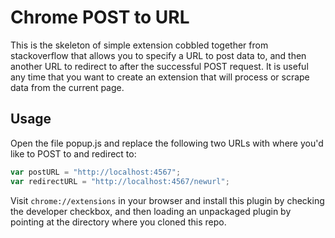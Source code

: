 # Chrome POST to URL

This is the skeleton of simple extension cobbled together from stackoverflow
that allows you to specify a URL to post data to, and then another URL to
redirect to after the successful POST request. It is useful any time that you want
to create an extension that will process or scrape data from the current page.

## Usage

Open the file popup.js and replace the following two URLs with where you'd like to
POST to and redirect to:

``` javascript
var postURL = "http://localhost:4567";
var redirectURL = "http://localhost:4567/newurl";
```

Visit `chrome://extensions` in your browser and install this plugin by checking
the developer checkbox, and then loading an unpackaged plugin by pointing at 
the directory where you cloned this repo. 
